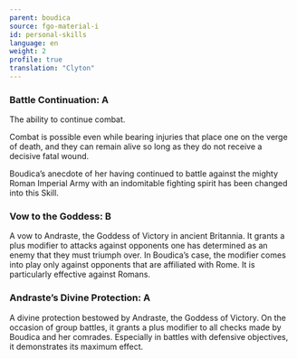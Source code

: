 ```yaml
---
parent: boudica
source: fgo-material-i
id: personal-skills
language: en
weight: 2
profile: true
translation: "Clyton"
---
```


### Battle Continuation: A

The ability to continue combat.

Combat is possible even while bearing injuries that place one on the verge of death, and they can remain alive so long as they do not receive a decisive fatal wound.

Boudica’s anecdote of her having continued to battle against the mighty Roman Imperial Army with an indomitable fighting spirit has been changed into this Skill.

### Vow to the Goddess: B

A vow to Andraste, the Goddess of Victory in ancient Britannia. It grants a plus modifier to attacks against opponents one has determined as an enemy that they must triumph over. In Boudica’s case, the modifier comes into play only against opponents that are affiliated with Rome. It is particularly effective against Romans.

### Andraste’s Divine Protection: A

A divine protection bestowed by Andraste, the Goddess of Victory. On the occasion of group battles, it grants a plus modifier to all checks made by Boudica and her comrades. Especially in battles with defensive objectives, it demonstrates its maximum effect.
